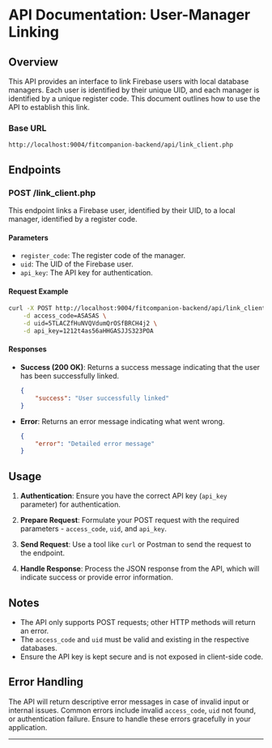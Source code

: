 # API Documentation: User-Manager Linking

## Overview

This API provides an interface to link Firebase users with local database managers. Each user is identified by their unique UID, and each manager is identified by a unique register code. This document outlines how to use the API to establish this link.

### Base URL

```
http://localhost:9004/fitcompanion-backend/api/link_client.php
```

## Endpoints

### POST /link_client.php

This endpoint links a Firebase user, identified by their UID, to a local manager, identified by a register code.

#### Parameters

- `register_code`: The register code of the manager.
- `uid`: The UID of the Firebase user.
- `api_key`: The API key for authentication.

#### Request Example

```bash
curl -X POST http://localhost:9004/fitcompanion-backend/api/link_client.php \
    -d access_code=ASASAS \
    -d uid=5TLACZfHuNVQVdumQrOSfBRCH4j2 \
    -d api_key=1212t4as56aHHGASJJS323POA
```

#### Responses

- **Success (200 OK)**: Returns a success message indicating that the user has been successfully linked.

  ```json
  {
      "success": "User successfully linked"
  }
  ```

- **Error**: Returns an error message indicating what went wrong.

  ```json
  {
      "error": "Detailed error message"
  }
  ```

## Usage

1. **Authentication**: Ensure you have the correct API key (`api_key` parameter) for authentication.

2. **Prepare Request**: Formulate your POST request with the required parameters - `access_code`, `uid`, and `api_key`.

3. **Send Request**: Use a tool like `curl` or Postman to send the request to the endpoint.

4. **Handle Response**: Process the JSON response from the API, which will indicate success or provide error information.

## Notes

- The API only supports POST requests; other HTTP methods will return an error.
- The `access_code` and `uid` must be valid and existing in the respective databases.
- Ensure the API key is kept secure and is not exposed in client-side code.

## Error Handling

The API will return descriptive error messages in case of invalid input or internal issues. Common errors include invalid `access_code`, `uid` not found, or authentication failure. Ensure to handle these errors gracefully in your application.

---
